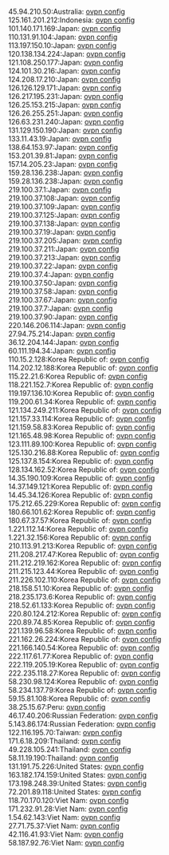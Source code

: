 45.94.210.50:Australia: [ovpn config](vpn/45_94_210_50.ovpn)  
125.161.201.212:Indonesia: [ovpn config](vpn/125_161_201_212.ovpn)  
101.140.171.169:Japan: [ovpn config](vpn/101_140_171_169.ovpn)  
110.131.91.104:Japan: [ovpn config](vpn/110_131_91_104.ovpn)  
113.197.150.10:Japan: [ovpn config](vpn/113_197_150_10.ovpn)  
120.138.134.224:Japan: [ovpn config](vpn/120_138_134_224.ovpn)  
121.108.250.177:Japan: [ovpn config](vpn/121_108_250_177.ovpn)  
124.101.30.216:Japan: [ovpn config](vpn/124_101_30_216.ovpn)  
124.208.17.210:Japan: [ovpn config](vpn/124_208_17_210.ovpn)  
126.126.129.171:Japan: [ovpn config](vpn/126_126_129_171.ovpn)  
126.217.195.231:Japan: [ovpn config](vpn/126_217_195_231.ovpn)  
126.25.153.215:Japan: [ovpn config](vpn/126_25_153_215.ovpn)  
126.26.255.251:Japan: [ovpn config](vpn/126_26_255_251.ovpn)  
126.63.231.240:Japan: [ovpn config](vpn/126_63_231_240.ovpn)  
131.129.150.190:Japan: [ovpn config](vpn/131_129_150_190.ovpn)  
133.11.43.19:Japan: [ovpn config](vpn/133_11_43_19.ovpn)  
138.64.153.97:Japan: [ovpn config](vpn/138_64_153_97.ovpn)  
153.201.39.81:Japan: [ovpn config](vpn/153_201_39_81.ovpn)  
157.14.205.23:Japan: [ovpn config](vpn/157_14_205_23.ovpn)  
159.28.136.238:Japan: [ovpn config](vpn/159_28_136_238.ovpn)  
159.28.136.238:Japan: [ovpn config](vpn/159_28_136_238.ovpn)  
219.100.37.1:Japan: [ovpn config](vpn/219_100_37_1.ovpn)  
219.100.37.108:Japan: [ovpn config](vpn/219_100_37_108.ovpn)  
219.100.37.109:Japan: [ovpn config](vpn/219_100_37_109.ovpn)  
219.100.37.125:Japan: [ovpn config](vpn/219_100_37_125.ovpn)  
219.100.37.138:Japan: [ovpn config](vpn/219_100_37_138.ovpn)  
219.100.37.19:Japan: [ovpn config](vpn/219_100_37_19.ovpn)  
219.100.37.205:Japan: [ovpn config](vpn/219_100_37_205.ovpn)  
219.100.37.211:Japan: [ovpn config](vpn/219_100_37_211.ovpn)  
219.100.37.213:Japan: [ovpn config](vpn/219_100_37_213.ovpn)  
219.100.37.22:Japan: [ovpn config](vpn/219_100_37_22.ovpn)  
219.100.37.4:Japan: [ovpn config](vpn/219_100_37_4.ovpn)  
219.100.37.50:Japan: [ovpn config](vpn/219_100_37_50.ovpn)  
219.100.37.58:Japan: [ovpn config](vpn/219_100_37_58.ovpn)  
219.100.37.67:Japan: [ovpn config](vpn/219_100_37_67.ovpn)  
219.100.37.7:Japan: [ovpn config](vpn/219_100_37_7.ovpn)  
219.100.37.90:Japan: [ovpn config](vpn/219_100_37_90.ovpn)  
220.146.206.114:Japan: [ovpn config](vpn/220_146_206_114.ovpn)  
27.94.75.214:Japan: [ovpn config](vpn/27_94_75_214.ovpn)  
36.12.204.144:Japan: [ovpn config](vpn/36_12_204_144.ovpn)  
60.111.194.34:Japan: [ovpn config](vpn/60_111_194_34.ovpn)  
110.15.2.128:Korea Republic of: [ovpn config](vpn/110_15_2_128.ovpn)  
114.202.12.188:Korea Republic of: [ovpn config](vpn/114_202_12_188.ovpn)  
115.22.21.6:Korea Republic of: [ovpn config](vpn/115_22_21_6.ovpn)  
118.221.152.7:Korea Republic of: [ovpn config](vpn/118_221_152_7.ovpn)  
119.197.136.10:Korea Republic of: [ovpn config](vpn/119_197_136_10.ovpn)  
119.200.61.34:Korea Republic of: [ovpn config](vpn/119_200_61_34.ovpn)  
121.134.249.211:Korea Republic of: [ovpn config](vpn/121_134_249_211.ovpn)  
121.157.33.114:Korea Republic of: [ovpn config](vpn/121_157_33_114.ovpn)  
121.159.58.83:Korea Republic of: [ovpn config](vpn/121_159_58_83.ovpn)  
121.165.48.98:Korea Republic of: [ovpn config](vpn/121_165_48_98.ovpn)  
123.111.89.100:Korea Republic of: [ovpn config](vpn/123_111_89_100.ovpn)  
125.130.216.88:Korea Republic of: [ovpn config](vpn/125_130_216_88.ovpn)  
125.137.8.154:Korea Republic of: [ovpn config](vpn/125_137_8_154.ovpn)  
128.134.162.52:Korea Republic of: [ovpn config](vpn/128_134_162_52.ovpn)  
14.35.190.109:Korea Republic of: [ovpn config](vpn/14_35_190_109.ovpn)  
14.37.149.121:Korea Republic of: [ovpn config](vpn/14_37_149_121.ovpn)  
14.45.34.126:Korea Republic of: [ovpn config](vpn/14_45_34_126.ovpn)  
175.212.65.229:Korea Republic of: [ovpn config](vpn/175_212_65_229.ovpn)  
180.66.101.62:Korea Republic of: [ovpn config](vpn/180_66_101_62.ovpn)  
180.67.37.57:Korea Republic of: [ovpn config](vpn/180_67_37_57.ovpn)  
1.221.112.14:Korea Republic of: [ovpn config](vpn/1_221_112_14.ovpn)  
1.221.32.156:Korea Republic of: [ovpn config](vpn/1_221_32_156.ovpn)  
210.113.91.213:Korea Republic of: [ovpn config](vpn/210_113_91_213.ovpn)  
211.208.217.47:Korea Republic of: [ovpn config](vpn/211_208_217_47.ovpn)  
211.212.219.162:Korea Republic of: [ovpn config](vpn/211_212_219_162.ovpn)  
211.215.123.44:Korea Republic of: [ovpn config](vpn/211_215_123_44.ovpn)  
211.226.102.110:Korea Republic of: [ovpn config](vpn/211_226_102_110.ovpn)  
218.158.51.10:Korea Republic of: [ovpn config](vpn/218_158_51_10.ovpn)  
218.235.173.6:Korea Republic of: [ovpn config](vpn/218_235_173_6.ovpn)  
218.52.61.133:Korea Republic of: [ovpn config](vpn/218_52_61_133.ovpn)  
220.80.124.212:Korea Republic of: [ovpn config](vpn/220_80_124_212.ovpn)  
220.89.74.85:Korea Republic of: [ovpn config](vpn/220_89_74_85.ovpn)  
221.139.96.58:Korea Republic of: [ovpn config](vpn/221_139_96_58.ovpn)  
221.162.26.224:Korea Republic of: [ovpn config](vpn/221_162_26_224.ovpn)  
221.166.140.54:Korea Republic of: [ovpn config](vpn/221_166_140_54.ovpn)  
222.117.61.77:Korea Republic of: [ovpn config](vpn/222_117_61_77.ovpn)  
222.119.205.19:Korea Republic of: [ovpn config](vpn/222_119_205_19.ovpn)  
222.235.118.27:Korea Republic of: [ovpn config](vpn/222_235_118_27.ovpn)  
58.230.98.124:Korea Republic of: [ovpn config](vpn/58_230_98_124.ovpn)  
58.234.137.79:Korea Republic of: [ovpn config](vpn/58_234_137_79.ovpn)  
59.15.81.108:Korea Republic of: [ovpn config](vpn/59_15_81_108.ovpn)  
38.25.15.67:Peru: [ovpn config](vpn/38_25_15_67.ovpn)  
46.17.40.206:Russian Federation: [ovpn config](vpn/46_17_40_206.ovpn)  
5.143.86.174:Russian Federation: [ovpn config](vpn/5_143_86_174.ovpn)  
122.116.195.70:Taiwan: [ovpn config](vpn/122_116_195_70.ovpn)  
171.6.18.209:Thailand: [ovpn config](vpn/171_6_18_209.ovpn)  
49.228.105.241:Thailand: [ovpn config](vpn/49_228_105_241.ovpn)  
58.11.19.190:Thailand: [ovpn config](vpn/58_11_19_190.ovpn)  
131.191.75.226:United States: [ovpn config](vpn/131_191_75_226.ovpn)  
163.182.174.159:United States: [ovpn config](vpn/163_182_174_159.ovpn)  
173.198.248.39:United States: [ovpn config](vpn/173_198_248_39.ovpn)  
72.201.89.118:United States: [ovpn config](vpn/72_201_89_118.ovpn)  
118.70.170.120:Viet Nam: [ovpn config](vpn/118_70_170_120.ovpn)  
171.232.91.28:Viet Nam: [ovpn config](vpn/171_232_91_28.ovpn)  
1.54.62.143:Viet Nam: [ovpn config](vpn/1_54_62_143.ovpn)  
27.71.75.37:Viet Nam: [ovpn config](vpn/27_71_75_37.ovpn)  
42.116.41.93:Viet Nam: [ovpn config](vpn/42_116_41_93.ovpn)  
58.187.92.76:Viet Nam: [ovpn config](vpn/58_187_92_76.ovpn)  
